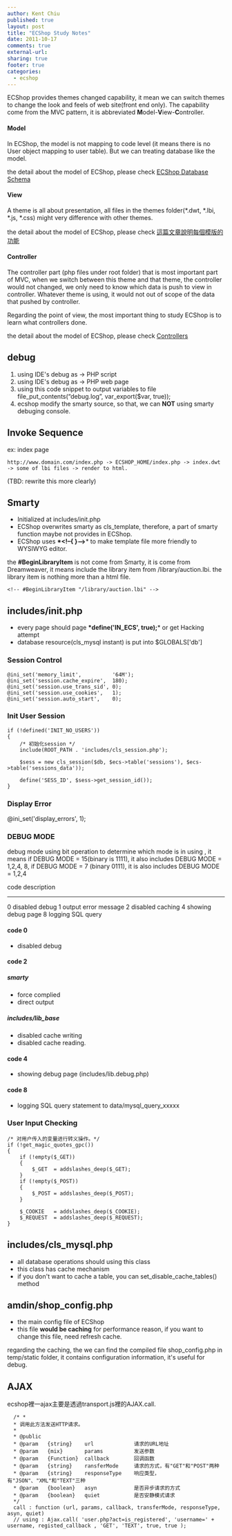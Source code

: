 ```yaml
---
author: Kent Chiu
published: true
layout: post
title: "ECShop Study Notes"
date: 2011-10-17
comments: true
external-url:
sharing: true
footer: true
categories:
  - ecshop
---
```





ECShop provides themes changed capability, it mean we can switch themes
to change the look and feels of web site(front end only). The capability
come from the MVC pattern, it is abbreviated
**M**odel-**V**iew-**C**ontroller.

#### Model

In ECShop, the model is not mapping to code level (it means there is no
User object mapping to user table). But we can treating database like
the model.

the detail about the model of ECShop, please check [ECShop Database
Schema](http://wiki.kent-chiu.com/doku.php?id=ecshop:database_schema "ecshop:database_schema")

#### View

A theme is all about presentation, all files in the themes
folder(\*.dwt, \*.lbi, \*.js, \*.css) might very difference with other
themes.

the detail about the model of ECShop, please check
[這篇文章說明每個模版的功能](http://wiki.kent-chiu.com/doku.php?id=ecshop:template_index "ecshop:template_index")

#### Controller

The controller part (php files under root folder) that is most important
part of MVC, when we switch between this theme and that theme, the
controller would not changed, we only need to know which data is push to
view in controller. Whatever theme is using, it would not out of scope
of the data that pushed by controller.

Regarding the point of view, the most important thing to study ECShop is
to learn what controllers done.

the detail about the model of ECShop, please check
[Controllers](http://wiki.kent-chiu.com/doku.php?id=ecshop:controller_pages "ecshop:controller_pages")

debug
-----

1.  using IDE's debug as → PHP script
2.  using IDE's debug as → PHP web page
3.  using this code snippet to output variables to file
    file\_put\_contents(“debug.log”, var\_export(\$var, true));
4.  ecshop modify the smarty source, so that, we can **NOT** using
    smarty debuging console.

Invoke Sequence
---------------

ex: index page

```
http://www.domain.com/index.php -> ECSHOP_HOME/index.php -> index.dwt -> some of lbi files -> render to html.
```

(TBD: rewrite this more clearly)

Smarty
------

-   Initialized at includes/init.php
-   ECShop overwrites smarty as cls\_template, therefore, a part of
    smarty function maybe not provides in ECShop.
-   ECShop uses **\*\<!–{ }–\>**\* to make template file more friendly
    to WYSIWYG editor.

the **\#BeginLibraryItem** is not come from Smarty, it is come from
Dreamweaver, it means include the library item from
/library/auction.lbi. the library item is nothing more than a html file.

```
<!-- #BeginLibraryItem "/library/auction.lbi" --> 
```

includes/init.php
-----------------

-   every page should page **\*define('IN\_ECS', true);**\* or get
    Hacking attempt
-   database resource(cls\_mysql instant) is put into \$GLOBALS['db']

### Session Control

```
@ini_set('memory_limit',          '64M');
@ini_set('session.cache_expire',  180);
@ini_set('session.use_trans_sid', 0);
@ini_set('session.use_cookies',   1);
@ini_set('session.auto_start',    0);
```

### Init User Session

```
if (!defined('INIT_NO_USERS'))
{
    /* 初始化session */
    include(ROOT_PATH . 'includes/cls_session.php');
 
    $sess = new cls_session($db, $ecs->table('sessions'), $ecs->table('sessions_data'));
 
    define('SESS_ID', $sess->get_session_id());
}
```

### Display Error

@ini\_set('display\_errors', 1);

### DEBUG MODE

debug mode using bit operation to determine which mode is in using , it
means if DEBUG MODE = 15(binary is 1111), it also includes DEBUG MODE =
1,2,4, 8, if DEBUG MODE = 7 (binary 0111), it is also includes DEBUG
MODE = 1,2,4

  code   description
  ------ ----------------------
  0      disabled debug
  1      output error message
  2      disabled caching
  4      showing debug page
  8      logging SQL query

#### code 0

-   disabled debug

#### code 2

##### smarty

-   force complied
-   direct output

##### includes/lib\_base

-   disabled cache writing
-   disabled cache reading.

#### code 4

-   showing debug page (includes/lib.debug.php)

#### code 8

-   logging SQL query statement to data/mysql\_query\_xxxxx

### User Input Checking

```
/* 对用户传入的变量进行转义操作。*/
if (!get_magic_quotes_gpc())
{
    if (!empty($_GET))
    {
        $_GET  = addslashes_deep($_GET);
    }
    if (!empty($_POST))
    {
        $_POST = addslashes_deep($_POST);
    }
 
    $_COOKIE   = addslashes_deep($_COOKIE);
    $_REQUEST  = addslashes_deep($_REQUEST);
}
```

includes/cls\_mysql.php
-----------------------

-   all database operations should using this class
-   this class has cache mechanism
-   if you don't want to cache a table, you can
    set\_disable\_cache\_tables() method

amdin/shop\_config.php
----------------------

-   the main config file of ECShop
-   this file **would be caching** for performance reason, if you want
    to change this file, need refresh cache.

regarding the caching, the we can find the compiled file
shop\_config.php in temp/static folder, it contains configuration
information, it's useful for debug.

AJAX
----

ecshop裡一ajax主要是透過transport.js裡的AJAX.call.

```
  /* *
  * 调用此方法发送HTTP请求。
  *
  * @public
  * @param   {string}    url             请求的URL地址
  * @param   {mix}       params          发送参数
  * @param   {Function}  callback        回调函数
  * @param   {string}    ransferMode     请求的方式，有"GET"和"POST"两种
  * @param   {string}    responseType    响应类型，有"JSON"、"XML"和"TEXT"三种
  * @param   {boolean}   asyn            是否异步请求的方式
  * @param   {boolean}   quiet           是否安静模式请求
  */
  call : function (url, params, callback, transferMode, responseType, asyn, quiet)
  // using : Ajax.call( 'user.php?act=is_registered', 'username=' + username, registed_callback , 'GET', 'TEXT', true, true );
```

